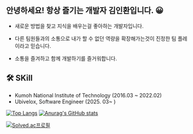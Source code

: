 ## 안녕하세요! 항상 즐기는 개발자 김인환입니다. 😀
- 새로운 방법을 찾고 지식을 배우는걸 좋아하는 개발자입니다.

- 다른 팀원들과의 소통으로 내가 할 수 없던 역량을 확장해가는것이 진정한 팀 플레이라고 믿습니다.

- 소통을 즐겨하고 함께 개발하기를 즐거워합니다. 

## 🛠 SKill

- Kumoh National Institute of Technology (2016.03 ~ 2022.02)
- Ubivelox, Software Engineer (2025. 03~ )


[![Top Langs](https://github-readme-stats.vercel.app/api/top-langs/?username=phoebe7075)](https://github.com/phoebe7075/github-readme-stats) [![Anurag's GitHub stats](https://github-readme-stats.vercel.app/api?username=phoebe7075)](https://github.com/phoebe7075/github-readme-stats)


[![Solved.ac프로필](http://mazassumnida.wtf/api/v2/generate_badge?boj=phoebe7075)](https://solved.ac/phoebe7075)

